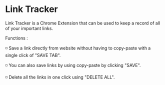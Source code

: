 # Link Tracker

Link Tracker is a Chrome Extension that can be used to keep a record of all of your important links.

Functions :

◽ Save a link directly from website without having to copy-paste with a single click of "SAVE TAB".

◽ You can also save links by using copy-paste by clicking "SAVE".

◽ Delete all the links in one click using "DELETE ALL".
